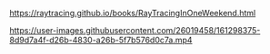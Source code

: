 https://raytracing.github.io/books/RayTracingInOneWeekend.html

https://user-images.githubusercontent.com/26019458/161298375-8d9d7a4f-d26b-4830-a26b-5f7b576d0c7a.mp4
